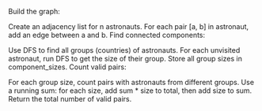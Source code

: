 Build the graph:

Create an adjacency list for n astronauts.
For each pair [a, b] in astronaut, add an edge between a and b.
Find connected components:

Use DFS to find all groups (countries) of astronauts.
For each unvisited astronaut, run DFS to get the size of their group.
Store all group sizes in component_sizes.
Count valid pairs:

For each group size, count pairs with astronauts from different groups.
Use a running sum: for each size, add sum * size to total, then add size to sum.
Return the total number of valid pairs.